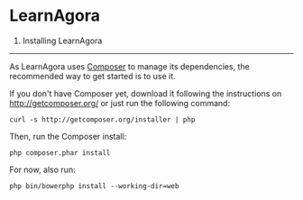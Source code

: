 LearnAgora
==========

1) Installing LearnAgora
------------------------

As LearnAgora uses [Composer][1] to manage its dependencies, the recommended way
to get started is to use it.

If you don't have Composer yet, download it following the instructions on
http://getcomposer.org/ or just run the following command:

    curl -s http://getcomposer.org/installer | php

Then, run the Composer install:

    php composer.phar install
    
For now, also run:

    php bin/bowerphp install --working-dir=web

[1]:  http://getcomposer.org/
